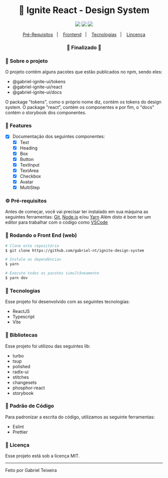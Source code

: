 <h1 align="center">
    🚀 Ignite React - Design System
</h1>

<p align="center">
  <img src="https://img.shields.io/badge/react%20version-18.0.1-informational"/>
  <img src="https://img.shields.io/badge/last%20commit-october-important" />
  <img src="https://img.shields.io/badge/license-MIT-success"/>
</p>

<p align="center">
  <a href="#-pré-requisitos">Pré-Requisitos</a>&nbsp;&nbsp;&nbsp;|&nbsp;&nbsp;&nbsp;
  <a href="#-rodando-o-front-end-web">Frontend</a>&nbsp;&nbsp;&nbsp;|&nbsp;&nbsp;&nbsp;
  <a href="#-tecnologias">Tecnologias</a>&nbsp;&nbsp;&nbsp;|&nbsp;&nbsp;&nbsp;
  <a href="#-licença">Lincença</a>
</p>

<h3 align="center"> 
🚧  Finalizado  🚧
</h3>

### 📖 Sobre o projeto
O projeto contém alguns pacotes que estão publicados no npm, sendo eles:
- @gabriel-ignite-ui/tokens
- @gabriel-ignite-ui/react
- @gabriel-ignite-ui/docs

O package "tokens", como o próprio nome diz, contém os tokens do design system.
O package "react", contém os componentes e por fim, o "docs" contém o storybook dos componentes.

### 📎 Features

- [x] Documentação dos seguintes componentes:
  - [x] Text
  - [x] Heading
  - [x] Box
  - [x] Button
  - [x] TextInput
  - [x] TextArea
  - [x] Checkbox
  - [x] Avatar
  - [x] MultiStep

### ⚙ Pré-requisitos

Antes de começar, você vai precisar ter instalado em sua máquina as seguintes ferramentas:
[Git](https://git-scm.com), [Node.js](https://nodejs.org/en/) e/ou [Yarn](https://https://yarnpkg.com/) 
Além disto é bom ter um editor para trabalhar com o código como [VSCode](https://code.visualstudio.com/)

### 🎲 Rodando o Front End (web)

```bash
# Clone este repositório
$ git clone https://github.com/gabriel-nt/ignite-design-system

# Instale as dependências
$ yarn

# Execute todos os pacotes simultâneamente
$ yarn dev
```

### 🚀 Tecnologias

Esse projeto foi desenvolvido com as seguintes tecnologias:

- ReactJS
- Typescript
- Vite

### 📕 Bibliotecas

Esse projeto foi utilizou das seguintes lib:

- turbo
- tsup
- polished
- radix-ui
- stitches
- changesets
- phosphor-react
- storybook

###  📘 Padrão de Código

Para padronizar a escrita do código, utilizamos as seguinte ferramentas:

- Eslint
- Prettier

### 📝 Licença

Esse projeto está sob a licença MIT.

<hr/>

Feito por Gabriel Teixeira


